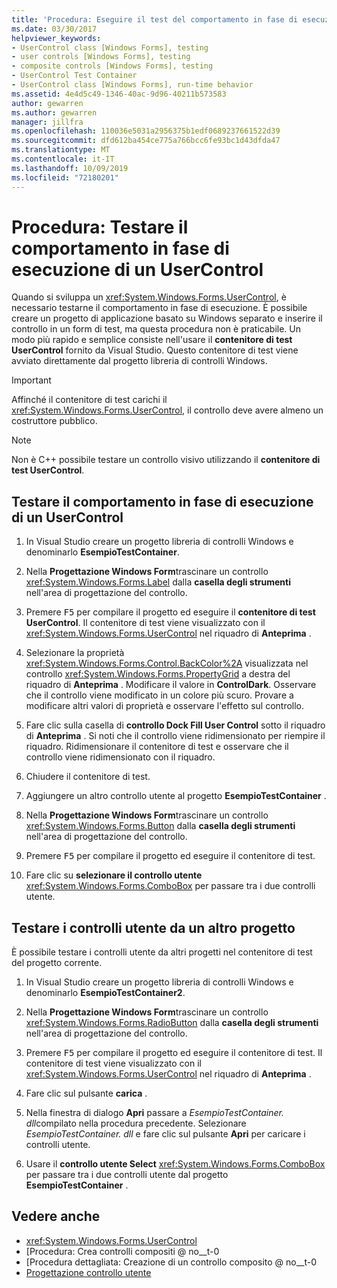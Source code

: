 ```yaml
---
title: 'Procedura: Eseguire il test del comportamento in fase di esecuzione di UserControl'
ms.date: 03/30/2017
helpviewer_keywords:
- UserControl class [Windows Forms], testing
- user controls [Windows Forms], testing
- composite controls [Windows Forms], testing
- UserControl Test Container
- UserControl class [Windows Forms], run-time behavior
ms.assetid: 4e4d5c49-1346-40ac-9d96-40211b573583
author: gewarren
ms.author: gewarren
manager: jillfra
ms.openlocfilehash: 110036e5031a2956375b1edf0689237661522d39
ms.sourcegitcommit: dfd612ba454ce775a766bcc6fe93bc1d43dfda47
ms.translationtype: MT
ms.contentlocale: it-IT
ms.lasthandoff: 10/09/2019
ms.locfileid: "72180201"
---
```

# <a name="how-to-test-the-run-time-behavior-of-a-usercontrol"></a>Procedura: Testare il comportamento in fase di esecuzione di un UserControl

Quando si sviluppa un <xref:System.Windows.Forms.UserControl>, è necessario testarne il comportamento in fase di esecuzione. È possibile creare un progetto di applicazione basato su Windows separato e inserire il controllo in un form di test, ma questa procedura non è praticabile. Un modo più rapido e semplice consiste nell'usare il **contenitore di test UserControl** fornito da Visual Studio. Questo contenitore di test viene avviato direttamente dal progetto libreria di controlli Windows.

> [!IMPORTANT]
> Affinché il contenitore di test carichi il <xref:System.Windows.Forms.UserControl>, il controllo deve avere almeno un costruttore pubblico.

> [!NOTE]
> Non è C++ possibile testare un controllo visivo utilizzando il **contenitore di test UserControl**.

## <a name="test-the-run-time-behavior-of-a-usercontrol"></a>Testare il comportamento in fase di esecuzione di un UserControl

1. In Visual Studio creare un progetto libreria di controlli Windows e denominarlo **EsempioTestContainer**.

2. Nella **Progettazione Windows Form**trascinare un controllo <xref:System.Windows.Forms.Label> dalla **casella degli strumenti** nell'area di progettazione del controllo.

3. Premere <kbd>F5</kbd> per compilare il progetto ed eseguire il **contenitore di test UserControl**. Il contenitore di test viene visualizzato con il <xref:System.Windows.Forms.UserControl> nel riquadro di **Anteprima** .

4. Selezionare la proprietà <xref:System.Windows.Forms.Control.BackColor%2A> visualizzata nel controllo <xref:System.Windows.Forms.PropertyGrid> a destra del riquadro di **Anteprima** . Modificare il valore in **ControlDark**. Osservare che il controllo viene modificato in un colore più scuro. Provare a modificare altri valori di proprietà e osservare l'effetto sul controllo.

5. Fare clic sulla casella di **controllo Dock Fill User Control** sotto il riquadro di **Anteprima** . Si noti che il controllo viene ridimensionato per riempire il riquadro. Ridimensionare il contenitore di test e osservare che il controllo viene ridimensionato con il riquadro.

6. Chiudere il contenitore di test.

7. Aggiungere un altro controllo utente al progetto **EsempioTestContainer** .

8. Nella **Progettazione Windows Form**trascinare un controllo <xref:System.Windows.Forms.Button> dalla **casella degli strumenti** nell'area di progettazione del controllo.

9. Premere <kbd>F5</kbd> per compilare il progetto ed eseguire il contenitore di test.

10. Fare clic su **selezionare il controllo utente** <xref:System.Windows.Forms.ComboBox> per passare tra i due controlli utente.

## <a name="test-user-controls-from-another-project"></a>Testare i controlli utente da un altro progetto

È possibile testare i controlli utente da altri progetti nel contenitore di test del progetto corrente.

1. In Visual Studio creare un progetto libreria di controlli Windows e denominarlo **EsempioTestContainer2**.

2. Nella **Progettazione Windows Form**trascinare un controllo <xref:System.Windows.Forms.RadioButton> dalla **casella degli strumenti** nell'area di progettazione del controllo.

3. Premere <kbd>F5</kbd> per compilare il progetto ed eseguire il contenitore di test. Il contenitore di test viene visualizzato con il <xref:System.Windows.Forms.UserControl> nel riquadro di **Anteprima** .

4. Fare clic sul pulsante **carica** .

5. Nella finestra di dialogo **Apri** passare a *EsempioTestContainer. dll*compilato nella procedura precedente. Selezionare *EsempioTestContainer. dll* e fare clic sul pulsante **Apri** per caricare i controlli utente.

6. Usare il **controllo utente Select** <xref:System.Windows.Forms.ComboBox> per passare tra i due controlli utente dal progetto **EsempioTestContainer** .

## <a name="see-also"></a>Vedere anche

- <xref:System.Windows.Forms.UserControl>
- [Procedura: Crea controlli compositi @ no__t-0
- [Procedura dettagliata: Creazione di un controllo composito @ no__t-0
- [Progettazione controllo utente](https://docs.microsoft.com/previous-versions/visualstudio/visual-studio-2010/183c3hth(v=vs.100))
